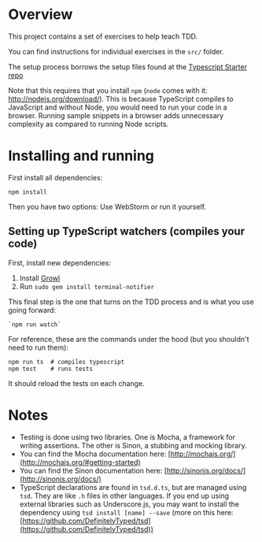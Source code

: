 # Overview

This project contains a set of exercises to help teach TDD.

You can find instructions for individual exercises in the `src/` folder.

The setup process borrows the setup files found at the [Typescript Starter repo](https://github.com/michikono/typescript-starter)

Note that this requires that you install `npm` (`node` comes with it: http://nodejs.org/download/). This is because TypeScript
compiles to JavaScript and without Node, you would need to run your code in a browser. Running sample snippets in a browser
adds unnecessary complexity as compared to running Node scripts.

# Installing and running

First install all dependencies:

    npm install

Then you have two options: Use WebStorm or run it yourself.

## Setting up TypeScript watchers (compiles your code)

First, install new dependencies:

1. Install [Growl](http://growl.info/downloads#growlnotify)
2. Run `sudo gem install terminal-notifier`

This final step is the one that turns on the TDD process and is what you use going forward:

    `npm run watch`

For reference, these are the commands under the hood (but you shouldn't need to run them):

    npm run ts  # compiles typescript
    npm test    # runs tests

It should reload the tests on each change.

# Notes

* Testing is done using two libraries. One is Mocha, a framework for writing assertions. The other is Sinon, a
stubbing and mocking library.
* You can find the Mocha documentation here: [http://mochajs.org/](http://mochajs.org/#getting-started)
* You can find the Sinon documentation here: [http://sinonjs.org/docs/](http://sinonjs.org/docs/)
* TypeScript declarations are found in `tsd.d.ts`, but are managed using `tsd`. They are like `.h` files in other
languages. If you end up using external libraries such as Underscore.js, you may want to install the dependency
using `tsd install [name] --save` (more on this here: [https://github.com/DefinitelyTyped/tsd](https://github.com/DefinitelyTyped/tsd))